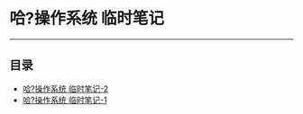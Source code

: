 # 哈?操作系统 临时笔记

---

## 目录

* [哈?操作系统 临时笔记-2](./linux-temp-record-2.md)
* [哈?操作系统 临时笔记-1](./linux-temp-record-1.md)
